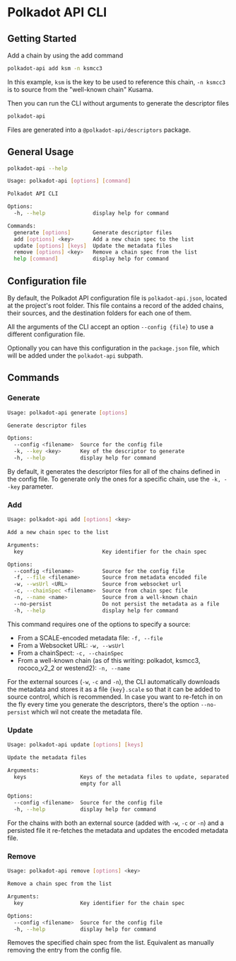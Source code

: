 # Polkadot API CLI

## Getting Started

Add a chain by using the add command

```sh
polkadot-api add ksm -n ksmcc3
```

In this example, `ksm` is the key to be used to reference this chain, `-n ksmcc3` is to source from the "well-known chain" Kusama.

Then you can run the CLI without arguments to generate the descriptor files

```sh
polkadot-api
```

Files are generated into a `@polkadot-api/descriptors` package.

## General Usage

```sh
polkadot-api --help
```

```sh
Usage: polkadot-api [options] [command]

Polkadot API CLI

Options:
  -h, --help               display help for command

Commands:
  generate [options]       Generate descriptor files
  add [options] <key>      Add a new chain spec to the list
  update [options] [keys]  Update the metadata files
  remove [options] <key>   Remove a chain spec from the list
  help [command]           display help for command
```

## Configuration file

By default, the Polkadot API configuration file is `polkadot-api.json`, located at the project's root folder. This file contains a record of the added chains, their sources, and the destination folders for each one of them.

All the arguments of the CLI accept an option `--config {file}` to use a different configuration file.

Optionally you can have this configuration in the `package.json` file, which will be added under the `polkadot-api` subpath.

## Commands

### Generate

```sh
Usage: polkadot-api generate [options]

Generate descriptor files

Options:
  --config <filename>  Source for the config file
  -k, --key <key>      Key of the descriptor to generate
  -h, --help           display help for command
```

By default, it generates the descriptor files for all of the chains defined in the config file. To generate only the ones for a specific chain, use the `-k, --key` parameter.

### Add

```sh
Usage: polkadot-api add [options] <key>

Add a new chain spec to the list

Arguments:
  key                         Key identifier for the chain spec

Options:
  --config <filename>         Source for the config file
  -f, --file <filename>       Source from metadata encoded file
  -w, --wsUrl <URL>           Source from websocket url
  -c, --chainSpec <filename>  Source from chain spec file
  -n, --name <name>           Source from a well-known chain
  --no-persist                Do not persist the metadata as a file
  -h, --help                  display help for command
```

This command requires one of the options to specify a source:

- From a SCALE-encoded metadata file: `-f, --file`
- From a Websocket URL: `-w, --wsUrl`
- From a chainSpect: `-c, --chainSpec`
- From a well-known chain (as of this writing: polkadot, ksmcc3, rococo_v2_2 or westend2): `-n, --name`

For the external sources (`-w`, `-c` and `-n`), the CLI automatically downloads the metadata and stores it as a file `{key}.scale` so that it can be added to source control, which is recommended. In case you want to re-fetch in on the fly every time you generate the descriptors, there's the option `--no-persist` which wil not create the metadata file.

### Update

```sh
Usage: polkadot-api update [options] [keys]

Update the metadata files

Arguments:
  keys                 Keys of the metadata files to update, separated by commas. Leave
                       empty for all

Options:
  --config <filename>  Source for the config file
  -h, --help           display help for command
```

For the chains with both an external source (added with `-w`, `-c` or `-n`) and a persisted file it re-fetches the metadata and updates the encoded metadata file.

### Remove

```sh
Usage: polkadot-api remove [options] <key>

Remove a chain spec from the list

Arguments:
  key                  Key identifier for the chain spec

Options:
  --config <filename>  Source for the config file
  -h, --help           display help for command
```

Removes the specified chain spec from the list. Equivalent as manually removing the entry from the config file.

